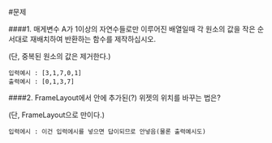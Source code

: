 #문제

####1. 매게변수 A가 1이상의 자연수들로만 이루어진 배열일때 각 원소의 값을 작은 순서대로 재배치하여 반환하는 함수를 제작하십시오.

(단, 중복된 원소의 값은 제거한다.)

<pre><code>입력예시 : [3,1,7,0,1]
출력예시 : [0,1,3,7]</code></pre>

####2. FrameLayout에서 안에 추가된(?) 위젯의 위치를 바꾸는 법은?

(단, FrameLayout으로 만이다.)

<pre><code>입력에시 : 이건 입력에시를 넣으면 답이되므로 안넣음(물론 출력예시도)</code></pre>

